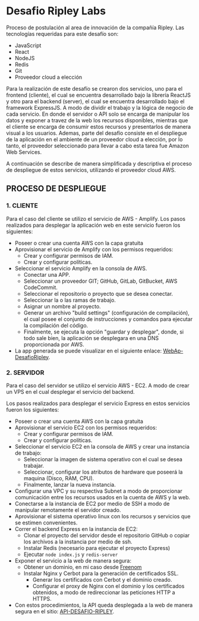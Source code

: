 # Desafio Ripley Labs

 
Proceso de postulación al area de innovación de la compañía Ripley. Las tecnologías requeridas para este desafío son:
+ JavaScript
+ React
+ NodeJS
+ Redis
+ Git
+ Proveedor cloud a elección

Para la realización de este desafío se crearon dos servicios, uno para el frontend (cliente), el cual se encuentra desarrollado bajo la librería ReactJS y otro para el backend (server), el cual se encuentra desarrollado bajo el framework ExpressJS. A modo de dividir el trabajo y la lógica de negocio de cada servicio. En donde el servidor o API solo se encarga de manipular los datos y exponer a travez de la web los recursos disponibles, mientras que el cliente se encarga de consumir estos recursos y presentarlos de manera visual a los usuarios. Ademas, parte del desafío consiste en el despliegue de la aplicación en el ambiente de un proveedor cloud a elección, por lo tanto, el proveedor seleccionado para llevar a cabo esta tarea fue Amazon Web Services.

A continuación se describe de manera simplificada y descriptiva el proceso de despliegue de estos servicios, utilizando el proveedor cloud AWS. 

 
## PROCESO DE DESPLIEGUE

### 1. CLIENTE
Para el caso del cliente se utilizo el servicio de AWS - Amplify.
Los pasos realizados para desplegar la aplicación web en este servicio fueron los siguientes:
+ Poseer o crear una cuenta AWS con la capa gratuita
+ Aprovisionar el servicio de Amplify con los permisos requeridos:
	- Crear y configurar permisos de IAM.
	-  Crear y configurar políticas.
+ Seleccionar el servicio Amplify en la consola de AWS.
	- Conectar una APP.
	- Seleccionar un proveedor GIT; GitHub, GitLab, GitBucket, AWS CodeCommit.
	- Seleccionar el repositorio o proyecto que se desea conectar.
	- Seleccionar la o las ramas de trabajo.
	- Asignar un nombre al proyecto.
	- Generar un archivo "build settings" (configuración de compilación), el cual posee el conjunto de instrucciones y comandos para ejecutar la compilación del código.
	- Finalmente, se ejecuta la opción "guardar y desplegar", donde, si todo sale bien, la aplicación se desplegara en una DNS proporcionada por AWS.
+ La app generada se puede visualizar en el siguiente enlace: [WebAp-DesafioRipley](https://master.d3bwgaojfazfgp.amplifyapp.com/).

### 2. SERVIDOR
Para el caso del servidor se utilizo el servicio AWS - EC2. A modo de crear un VPS en el cual desplegar el servicio del backend.

Los pasos realizados para desplegar el servicio Express en estos servicios fueron los siguientes:
+ Poseer o crear una cuenta AWS con la capa gratuita
+ Aprovisionar el servicio EC2 con los permisos requeridos:
	- Crear y configurar permisos de IAM.
	-  Crear y configurar políticas.
+ Seleccionar el servicio EC2 en la consola de AWS y crear una instancia de trabajo:
	- Seleccionar la imagen de sistema operativo con el cual se desea trabajar.
	- Seleccionar, configurar los atributos de hardware que poseerá la maquina (Disco, RAM, CPU).
	- Finalmente, lanzar la nueva instancia.
+ Configurar una VPC y su respectiva Subnet a modo de proporcionar comunicación entre los recursos usados en la cuenta de AWS y la web.
+ Conectarse a la instancia de EC2 por medio de SSH a modo de manipular remotamente el servidor creado.
+ Aprovisionar el sistema operativo linux con los recursos y servicios que se estimen convenientes.
+ Correr el backend Express en la instancia de EC2:
	- Clonar el proyecto del servidor desde el repositorio GitHub o copiar los archivos a la instancia por medio de ssh.
	- Instalar Redis (necesario para ejecutar el proyecto Express)
	- Ejecutar `node index.js` y `redis-server`
+ Exponer el servicio a la web de manera segura:
	- Obtener un dominio, en mi caso desde [Freenom](https://my.freenom.com/) 
	- Instalar Nginx y Cerbot para la generación de certificados SSL.
		* Generar los certificados con Cerbot y el dominio creado.
		* Configurar el proxy de Nginx con el dominio y los certificados obtenidos, a modo de redireccionar las peticiones HTTP a HTTPS.
+ Con estos procedimientos, la API queda desplegada a la web de manera segura en el sitio: [API-DESAFIO-RIPLEY](https://desafioripley.tk/api/product).
		